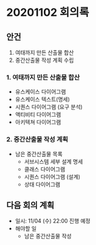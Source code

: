 # 20201102 회의록

## 안건

1. 여태까지 만든 산출물 합산
2. 중간산출물 작성 계획 수립

### 1. 여태까지 만든 산출물 합산
- 유스케이스 다이어그램
- 유스케이스 텍스트(명세)
- 시퀀스 다이어그램 (요구 분석)
- 액티비티 다이어그램
- 아키텍쳐 다이어그램

### 2. 중간산출물 작성 계획
- 남은 중간산출물 목록
    - 서브시스템 세부 설계 명세
    - 클래스 다이어그램
    - 시퀀스 다이어그램 (설계)
    - 상태 다이어그램

## 다음 회의 계획

- 일시: 11/04 (수) 22:00 진행 예정
- 해야할 일
    - 남은 중간산출물 작성
